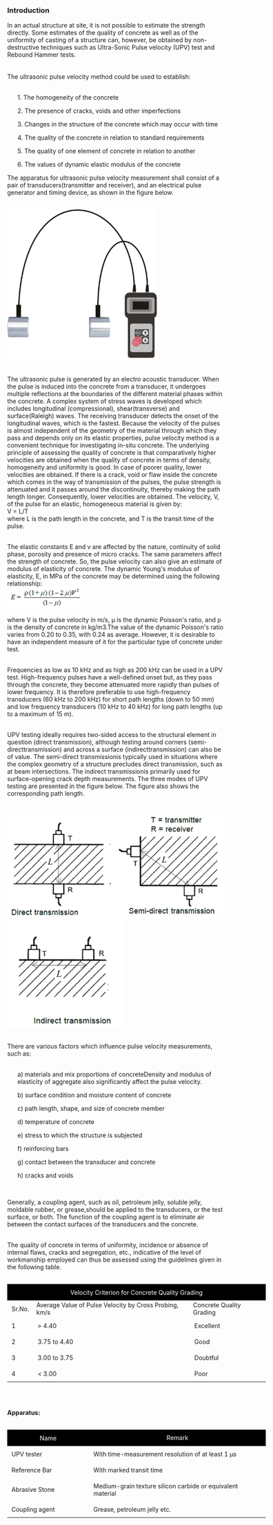 ### Introduction

In an actual structure at site, it is not possible to estimate the strength directly. Some estimates of the quality of concrete as well as of the uniformity of casting of a structure can, however, be obtained by non-destructive techniques such as Ultra-Sonic Pulse velocity (UPV) test and Rebound Hammer tests. <br>
<br>  
The ultrasonic pulse velocity method could be used to establish: <br><br>
<ul>1. The homogeneity of the concrete</ul>
<ul>2. The presence of cracks, voids and other imperfections</ul>
<ul>3. Changes in the structure of the concrete which may occur with time</ul>
<ul>4. The quality of the concrete in relation to standard requirements</ul>
<ul>5. The quality of one element of concrete in relation to another</ul>
<ul>6. The values of dynamic elastic modulus of the concrete</ul>

The apparatus for ultrasonic pulse velocity measurement shall consist of a pair of transducers(transmitter and receiver), and an electrical pulse generator and timing device, as shown in the figure below.<br><br> 

<img src="images/pic1.png" height="350px"><br><br> 

The ultrasonic pulse is generated by an electro acoustic transducer. When the pulse is induced into the concrete from a transducer, it undergoes multiple reflections at the boundaries of the different material phases within the concrete. A complex system of stress waves is developed which includes longitudinal (compressional), shear(transverse) and surface(Raleigh) waves. The receiving transducer detects the onset of the longitudinal waves, which is the fastest. Because the velocity of the pulses is almost independent of the geometry of the material through which they pass and depends only on its elastic properties, pulse velocity method is a convenient technique for investigating in-situ concrete. The underlying principle of assessing the quality of concrete is that comparatively higher velocities are obtained when the quality of concrete in terms of density, homogeneity and uniformity is good. In case of poorer quality, lower velocities are obtained. If there is a crack, void or flaw inside the concrete which comes in the way of transmission of the pulses, the pulse strength is attenuated and it passes around the discontinuity, thereby making the path length longer. Consequently, lower velocities are obtained. The velocity, V, of the pulse for an elastic, homogeneous material is given by:<br>
V = L/T<br>
where L is the path length in the concrete, and T is the transit time of the pulse.<br><br>

The elastic constants E and v are affected by the nature, continuity of solid phase, porosity and presence of micro cracks. The same parameters affect the strength of concrete. So, the pulse velocity can also give an estimate of modulus of elasticity of concrete. The dynamic Young's modulus of elasticity, E, in MPa of the concrete may be determined using the following relationship:<br>
<img src="images/pic2.png" height="50px"><br>

where V is the pulse velocity in m/s, &#181; is the dynamic Poisson's ratio, and &#961; is the density of concrete in kg/m3.The value of the dynamic Poisson's ratio varies from 0.20 to 0.35, with 0.24 as average. However, it is desirable to have an independent measure of it for the particular type of concrete under test.<br><br> 

Frequencies as low as 10 kHz and as high as 200 kHz can be used in a UPV test. High-frequency pulses have a well-defined onset but, as they pass through the concrete, they become attenuated more rapidly than pulses of lower frequency. It is therefore preferable to use high-frequency transducers (60 kHz to 200 kHz) for short path lengths (down to 50 mm) and low frequency transducers (10 kHz to 40 kHz) for long path lengths (up to a maximum of 15 m).<br><br> 

UPV testing ideally requires two-sided access to the structural element in question (direct transmission), although testing around corners (semi-directtransmission) and across a surface (indirecttransmission) can also be of value. The semi-direct transmissionis typically used in situations where the complex geometry of a structure precludes direct transmission, such as at beam intersections. The indirect transmissionis primarily used for surface-opening crack depth measurements. The three modes of UPV testing are presented in the figure below. The figure also shows the corresponding path length.<br><br> 

<img src="images/pic3.png" height="250px"><img src="images/pic4.png" height="250px"><img src="images/pic5.png" height="250px"><br><br>

There are various factors which influence pulse velocity measurements, such as: <br><br>
<ul>a)  materials and mix proportions of concreteDensity and modulus of elasticity of aggregate also significantly affect the pulse velocity.</ul>
<ul>b) surface condition and moisture content of concrete</ul>
<ul>c) path length, shape, and size of concrete member</ul>
<ul>d) temperature of concrete</ul>
<ul>e) stress to which the structure is subjected</ul>
<ul>f) reinforcing bars</ul>
<ul>g) contact between the transducer and concrete</ul>
<ul>h) cracks and voids</ul><br>

Generally, a coupling agent, such as oil, petroleum jelly, soluble jelly, moldable rubber, or grease,should be applied to the transducers, or the test surface, or both. The function of the coupling agent is to eliminate air between the contact surfaces of the transducers and the concrete.<br><br>

The quality of concrete in terms of uniformity, incidence or absence of internal flaws, cracks and segregation, etc., indicative of the level of workmanship employed can thus be assessed using the guidelines given in the following table.<br><br>

<!-- <img src="webimages/pic6.png" style="height: 150px; "><br><br> -->

   
<table style="width: 600px">
    <tr style="background-color: #000; color: #FFF; text-align : center;">
       <td colspan="3" style="padding: 10px">Velocity Criterion for Concrete Quality Grading</td>
   </tr>
   <tr>
      <td style="padding: 10px">Sr.No.</td>
      <td>Average Value of Pulse Velocity by Cross Probing, km/s  </td>
      <td>Concrete Quality Grading</td>
   </tr>
   <tr>
      <td style="padding: 10px">1</td>
      <td style="padding: 10px">> 4.40</td>
      <td style="padding: 10px">Excellent</td>
   </tr>
   <tr>
      <td style="padding: 10px">2</td>
      <td style="padding: 10px">3.75 to 4.40</td>
      <td style="padding: 10px">Good</td>
   </tr>
   <tr>
      <td style="padding: 10px">3</td>
      <td style="padding: 10px">3.00 to 3.75</td>
      <td style="padding: 10px">Doubtful</td>
   </tr>
   <tr>
      <td style="padding: 10px">4</td>
      <td style="padding: 10px">< 3.00</td>
      <td style="padding: 10px">Poor</td>
   </tr>
</table><br><br>



<strong>Apparatus:</strong><br><br>
<table  style="width: 600px; ">
    <tr style="background-color: #000; color: #FFF;" align="center">
        <td style="width: 170px; padding: 10px">Name
        </td>
        <td>Remark
        </td>
    </tr>
    <tr>
        <td style="padding: 10px">UPV tester
        </td>
        <td style="padding: 10px">With time-measurement resolution of at least 1 &#181;s
        </td>
    </tr>
    <tr>
        <td style="padding: 10px">Reference Bar
        </td>
        <td style="padding: 10px">With marked transit time
        </td>
    </tr>
    <tr>
        <td style="padding: 10px">Abrasive Stone
        </td>
        <td style="padding: 10px">Medium-grain texture silicon carbide or equivalent material
        </td>
    </tr>
    <tr>
        <td style="padding: 10px">Coupling agent
        </td>
        <td style="padding: 10px">Grease, petroleum jelly etc.
        </td>
    </tr>
     
</table>
